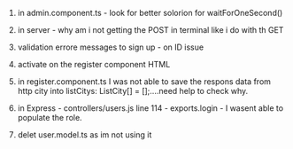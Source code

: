 1. in admin.component.ts - look for better solorion for waitForOneSecond()

2. in server - why am i not getting the POST in terminal like i do with th GET

3. validation errore messages to sign up - on ID issue

4. activate <!-- [disabled]="!signupForm.valid" --> on the register component HTML

5. in register.component.ts I was not able to save the respons data from http city into listCitys: ListCity[] = [];....need help to check why.

6. in Express - controllers/users.js line 114 - exports.login - I wasent able to populate the role.

7. delet user.model.ts as im not using it
